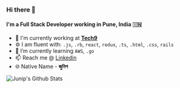 ### Hi there 👋

<!--
**junip/junip** is a ✨ _special_ ✨ repository because its `README.md` (this file) appears on your GitHub profile.

Here are some ideas to get you started:

- 🔭 I’m currently working on ...
- 🌱 I’m currently learning ...
- 👯 I’m looking to collaborate on ...
- 🤔 I’m looking for help with ...
- 💬 Ask me about ...
- 📫 How to reach me: ...
- ⚡ Fun fact: ...
-->

#### I'm a Full Stack Developer working in Pune, India :india:


- 🏢 I'm currently working at [**Tech9**](https://tech9.com/)
- ⚙️ I am fluent with: `.js`, `.rb`, `react`, `redux`, `.ts`, `.html`, `.css`, `rails`
- 🌱 I’m currently learning `AWS`, `.go`
- 📫 Reach me @ [Linkedin](https://www.linkedin.com/in/junip/)
- 🌐 Native Name - **জুনিপ**


<a href="https://github.com/junip"><img align="left" alt="Junip's Github Stats" src="https://github-readme-stats.vercel.app/api?username=junip&show_icons=true&hide_border=true&count_private=true&include_all_commits=true&theme=dracula" /></a>
